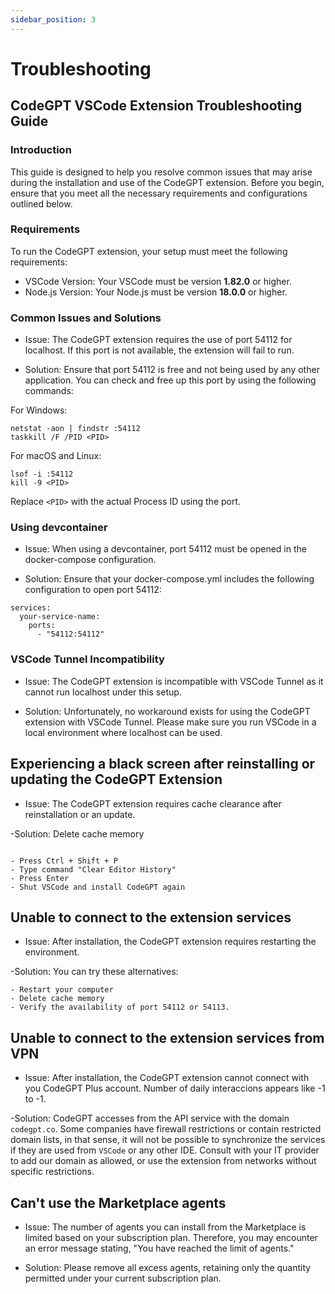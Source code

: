 ```yaml
---
sidebar_position: 3
---
```


# Troubleshooting

## CodeGPT VSCode Extension Troubleshooting Guide

### Introduction

This guide is designed to help you resolve common issues that may arise during the installation and use of the CodeGPT extension. Before you begin, ensure that you meet all the necessary requirements and configurations outlined below.

### Requirements

To run the CodeGPT extension, your setup must meet the following requirements:

- VSCode Version: Your VSCode must be version **1.82.0** or higher.
- Node.js Version: Your Node.js must be version **18.0.0** or higher.

### Common Issues and Solutions

- Issue:
The CodeGPT extension requires the use of port 54112 for localhost. If this port is not available, the extension will fail to run.

- Solution:
Ensure that port 54112 is free and not being used by any other application. You can check and free up this port by using the following commands:

For Windows:

```
netstat -aon | findstr :54112
taskkill /F /PID <PID>
```

For macOS and Linux:

```
lsof -i :54112
kill -9 <PID>
```
Replace `<PID>` with the actual Process ID using the port.


### Using devcontainer

- Issue:
When using a devcontainer, port 54112 must be opened in the docker-compose configuration.

- Solution:
Ensure that your docker-compose.yml includes the following configuration to open port 54112:

```
services:
  your-service-name:
    ports:
      - "54112:54112"
```

### VSCode Tunnel Incompatibility

- Issue:
The CodeGPT extension is incompatible with VSCode Tunnel as it cannot run localhost under this setup.

- Solution:
Unfortunately, no workaround exists for using the CodeGPT extension with VSCode Tunnel. Please make sure you run VSCode in a local environment where localhost can be used.

## Experiencing a black screen after reinstalling or updating the CodeGPT Extension
- Issue:
The CodeGPT extension requires cache clearance after reinstallation or an update.

-Solution: Delete cache memory
```

- Press Ctrl + Shift + P
- Type command "Clear Editor History"
- Press Enter
- Shut VSCode and install CodeGPT again
```

## Unable to connect to the extension services
- Issue:
After installation, the CodeGPT extension requires restarting the environment.

-Solution:
You can try these alternatives:
```
- Restart your computer
- Delete cache memory 
- Verify the availability of port 54112 or 54113.
```

## Unable to connect to the extension services from VPN 
- Issue:
After installation, the CodeGPT extension cannot connect with you CodeGPT Plus account. Number of daily interaccions appears like -1 to -1.

-Solution:
CodeGPT accesses from the API service with the domain `codegpt.co`. Some companies have firewall restrictions or contain restricted domain lists, in that sense, it will not be possible to synchronize the services if they are used from `VSCode` or any other IDE. 
Consult with your IT provider to add our domain as allowed, or use the extension from networks without specific restrictions.

## Can't use the Marketplace agents
- Issue:
The number of agents you can install from the Marketplace is limited based on your subscription plan. Therefore, you may encounter an error message stating, "You have reached the limit of agents."

- Solution:
Please remove all excess agents, retaining only the quantity permitted under your current subscription plan.


